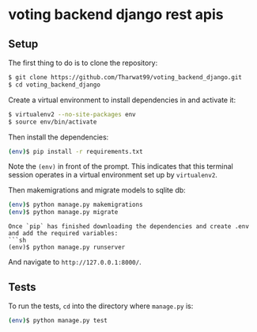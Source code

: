
# voting backend django rest apis

## Setup

The first thing to do is to clone the repository:

```sh
$ git clone https://github.com/Tharwat99/voting_backend_django.git
$ cd voting_backend_django
```

Create a virtual environment to install dependencies in and activate it:

```sh
$ virtualenv2 --no-site-packages env
$ source env/bin/activate
```

Then install the dependencies:

```sh
(env)$ pip install -r requirements.txt

```
Note the `(env)` in front of the prompt. This indicates that this terminal
session operates in a virtual environment set up by `virtualenv2`.

Then makemigrations and migrate models to sqlite db:
```sh
(env)$ python manage.py makemigrations 
(env)$ python manage.py migrate
```
```
Once `pip` has finished downloading the dependencies and create .env and add the required variables:
```sh
(env)$ python manage.py runserver
```
And navigate to `http://127.0.0.1:8000/`.

## Tests

To run the tests, `cd` into the directory where `manage.py` is:
```sh
(env)$ python manage.py test
```
